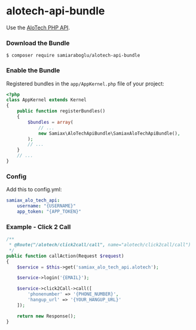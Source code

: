 # alotech-api-bundle

Use the [AloTech PHP API](https://github.com/samiaraboglu/alotech-php-api).

### Download the Bundle

```console
$ composer require samiaraboglu/alotech-api-bundle
```

### Enable the Bundle

Registered bundles in the `app/AppKernel.php` file of your project:

```php
<?php
class AppKernel extends Kernel
{
    public function registerBundles()
    {
        $bundles = array(
            // ...
            new Samiax\AloTechApiBundle\SamiaxAloTechApiBundle(),
        );
        // ...
    }
    // ...
}
```

### Config
Add this to config.yml:

```yaml
samiax_alo_tech_api:
    username: "{USERNAME}"
    app_token: "{APP_TOKEN}"
```

### Example - Click 2 Call

```php
/**
 * @Route("/alotech/click2call/call", name="alotech/click2call/call")
 */
public function callAction(Request $request)
{
    $service = $this->get('samiax_alo_tech_api.alotech');

    $service->login('{EMAIL}');

    $service->click2Call->call([
        'phonenumber' => '{PHONE_NUMBER}',
        'hangup_url' => '{YOUR_HANGUP_URL}'
    ]);

    return new Response();
}
```
